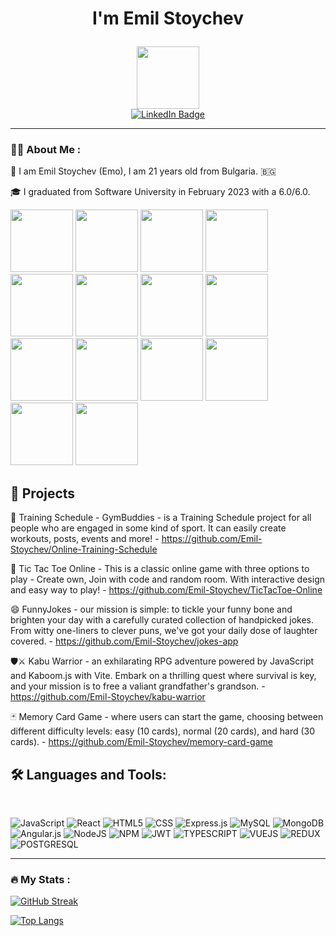 # <p align="center">I'm Emil Stoychev</p>

<div id="header" align="center">
  <img src="https://media.giphy.com/media/M9gbBd9nbDrOTu1Mqx/giphy.gif" width="100"/>
</div>

<div id="badges" align="center">
  <a href="https://www.linkedin.com/in/emil-stoychev-73333a266/">
    <img src="https://img.shields.io/badge/LinkedIn-blue?style=for-the-badge&logo=linkedin&logoColor=white" alt="LinkedIn Badge"/>
  </a>
</div>

---

### 👨‍💻 About Me :

  👦 I am Emil Stoychev (Emo), I am 21 years old from Bulgaria. 🇧🇬

  🎓 I graduated from Software University in February 2023 with a 6.0/6.0. 
  
  <div>
  <img src="https://user-images.githubusercontent.com/100524868/234050281-62aae5ba-1e91-459c-ad49-bc23bca93ae3.jpeg" width="100"/>
  <img src="https://user-images.githubusercontent.com/100524868/234050532-29f9c689-366c-497c-8dea-977beea2fb33.jpeg" width="100"/>
  <img src="https://user-images.githubusercontent.com/100524868/234050658-23841792-4acc-434e-83fc-799c573dc098.jpeg" width="100"/>
  <img src="https://user-images.githubusercontent.com/100524868/234050763-ddc68400-256a-4cc5-a891-f13f98f8de84.jpeg" width="100"/>
  <img src="https://user-images.githubusercontent.com/100524868/234050868-4c760378-2204-4850-a55d-c548088e0945.jpeg" width="100"/>
  <img src="https://user-images.githubusercontent.com/100524868/234050959-1412d6ab-5614-45df-9a14-049d924ed5d0.jpeg" width="100"/>
  <img src="https://user-images.githubusercontent.com/100524868/234051043-03961c9d-89bf-4389-bf3a-e61cce22bf2a.jpeg" width="100"/>
  <img src="https://user-images.githubusercontent.com/100524868/234051118-56300d94-6f1d-4741-90c2-4d97c05d0af6.jpeg" width="100"/>
  <img src="https://user-images.githubusercontent.com/100524868/234051188-61f12d23-c7af-496b-9068-85f3a2a8a74a.jpeg" width="100"/>
  <img src="https://user-images.githubusercontent.com/100524868/234051272-0567e4b0-a105-45ce-b06f-9980011a2df6.jpeg" width="100"/>
  <img src="https://github.com/Emil-Stoychev/Emil-Stoychev/assets/100524868/bcd29273-6d43-4ff8-85e1-b274414379c2" width="100"/>
  <img src="https://github.com/Emil-Stoychev/Emil-Stoychev/assets/100524868/b7009e1c-94c4-40a8-89ab-0f23fefb7dcc" width="100"/>
  <img src="https://github.com/Emil-Stoychev/Emil-Stoychev/assets/100524868/bee9f4b0-0148-4ea2-850c-727d122b58a9" width="100"/>
  <img src="https://user-images.githubusercontent.com/100524868/234051339-0f605e89-acf7-430d-b878-038ccc1f54a4.jpeg" width="100"/>
  </div>
  
## 🔭 Projects

💪 Training Schedule - GymBuddies - is a Training Schedule project for all people who are engaged in some kind of sport. It can easily create workouts, posts, events and more! - https://github.com/Emil-Stoychev/Online-Training-Schedule

🧠 Tic Tac Toe Online - This is a classic online game with three options to play - Create own, Join with code and random room. With interactive design and easy way to play! - https://github.com/Emil-Stoychev/TicTacToe-Online

😄 FunnyJokes - our mission is simple: to tickle your funny bone and brighten your day with a carefully curated collection of handpicked jokes. From witty one-liners to clever puns, we've got your daily dose of laughter covered. - https://github.com/Emil-Stoychev/jokes-app

🛡️⚔️ Kabu Warrior - an exhilarating RPG adventure powered by JavaScript and Kaboom.js with Vite. Embark on a thrilling quest where survival is key, and your mission is to free a valiant grandfather's grandson. - https://github.com/Emil-Stoychev/kabu-warrior

🃏 Memory Card Game - where users can start the game, choosing between different difficulty levels: easy (10 cards), normal (20 cards), and hard (30 cards). - https://github.com/Emil-Stoychev/memory-card-game

## 🛠 Languages and Tools:

<div>
&nbsp;

![JavaScript](https://img.shields.io/badge/javascript-%23323330.svg?style=for-the-badge&logo=javascript&logoColor=%23F7DF1E)
![React](https://img.shields.io/badge/react-%2320232a.svg?style=for-the-badge&logo=react&logoColor=%2361DAFB)
![HTML5](https://img.shields.io/badge/html5-%23E34F26.svg?style=for-the-badge&logo=html5&logoColor=white)
![CSS](https://img.shields.io/badge/css-%231572B6.svg?style=for-the-badge&logo=css&logoColor=white)
![Express.js](https://img.shields.io/badge/express.js-%23404d59.svg?style=for-the-badge&logo=express&logoColor=%2361DAFB)
![MySQL](https://img.shields.io/badge/mysql-%2300f.svg?style=for-the-badge&logo=mysql&logoColor=white)
![MongoDB](https://img.shields.io/badge/MongoDB-%234ea94b.svg?style=for-the-badge&logo=mongodb&logoColor=white)
![Angular.js](https://img.shields.io/badge/angular.js-%23E23237.svg?style=for-the-badge&logo=angularjs&logoColor=white)
![NodeJS](https://img.shields.io/badge/node.js-6DA55F?style=for-the-badge&logo=node.js&logoColor=white)
![NPM](https://img.shields.io/badge/NPM-%23CB3837.svg?style=for-the-badge&logo=npm&logoColor=white)
![JWT](https://img.shields.io/badge/JWT-black?style=for-the-badge&logo=JSON%20web%20tokens)
![TYPESCRIPT](https://img.shields.io/badge/TypeScript-007ACC?style=for-the-badge&logo=typescript&logoColor=white)
![VUEJS](https://img.shields.io/badge/Vue.js-35495E?style=for-the-badge&logo=vue.js&logoColor=4FC08D)
![REDUX](https://img.shields.io/badge/Redux-593D88?style=for-the-badge&logo=redux&logoColor=white)
![POSTGRESQL](https://img.shields.io/badge/PostgreSQL-316192?style=for-the-badge&logo=postgresql&logoColor=white)
</div>

---

### :fire: My Stats :
[![GitHub Streak](https://github-readme-streak-stats.herokuapp.com?user=Emil-Stoychev&theme=react&hide_border=true&mode=weekly)](https://git.io/streak-stats)

[![Top Langs](https://github-readme-stats.vercel.app/api/top-langs/?username=Emil-Stoychev&layout=compact&theme=dark)](https://github.com/anuraghazra/github-readme-stats)
